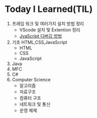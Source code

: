 # Today I Learned(TIL)
1. 프레임 워크 및 여러가지 설치 방법 정리
    * VScode 설치 및 Extention 정리
    * [JvaScript 디버깅 방법](Hyung-Dong-Seo/Today-I-Learned-TIL-/VSCode/JavaScrptDebuggin.md)
2. 기초 HTML,CSS,JavaScript
    * HTML
    * CSS
    * JavaScript
3. Java
4. MFC
5. C#
6. Computer Science
    * 알고리즘
    * 자료구조
    * 컴퓨터 구조
    * 네트워크 및 통신
    * 운영 체제
